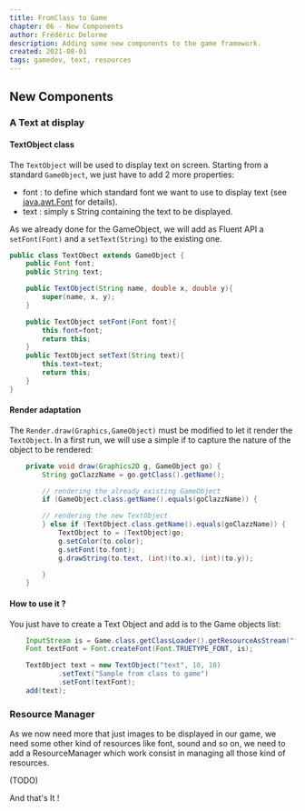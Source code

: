 ```yaml
---
title: FromClass to Game
chapter: 06 - New Components
author: Frédéric Delorme
description: Adding some new components to the game framework.
created: 2021-08-01
tags: gamedev, text, resources
---
```


## New Components

### A Text at display

#### TextObject class

The `TextObject` will be used to display text on screen. Starting from a standard `GameObject`, we just have to add 2 more properties:

- font : to define which standard font we want to use to display text (see [java.awt.Font](https://docs.oracle.com/javase/8/docs/api/java/awt/Font.html) for details).
- text : simply s String containing the text to be displayed.

As we already done for the GameObject, we will add as Fluent API a `setFont(Font)` and a `setText(String)` to the existing one.

```java
public class TextObect extends GameObject {
    public Font font;
    public String text;

    public TextObject(String name, double x, double y){
        super(name, x, y);
    }

    public TextObject setFont(Font font){
        this.font=font;
        return this;
    }
    public TextObject setText(String text){
        this.text=text;
        return this;
    }
}
```

#### Render adaptation

The `Render.draw(Graphics,GameObject)` must be modified to let it render the `TextObject`. In a first run, we will use a simple if to capture the nature of the object to be rendered:

```java
    private void draw(Graphics2D g, GameObject go) {
        String goClazzName = go.getClass().getName();

        // rendering the already existing GameObject
        if (GameObject.class.getName().equals(goClazzName)) {

        // rendering the new TextObject
        } else if (TextObject.class.getName().equals(goClazzName)) {
            TextObject to = (TextObject)go;
            g.setColor(to.color);
            g.setFont(to.font);
            g.drawString(to.text, (int)(to.x), (int)(to.y));

        }
    }
```

#### How to use it ?

You just have to create a Text Object and add is to the Game objects list:

```java
    InputStream is = Game.class.getClassLoader().getResourceAsStream("fonts/FreePixel.ttf");
    Font textFont = Font.createFont(Font.TRUETYPE_FONT, is);

    TextObject text = new TextObject("text", 10, 10)
            .setText("Sample from class to game")
            .setFont(textFont);
    add(text);

```

### Resource Manager

As we now need more that just images to be displayed in our game, we need some other kind of resources like font, sound and so on, we need to add a ResourceManager which work consist in managing all those kind of resources.

(TODO)

And that's It !
